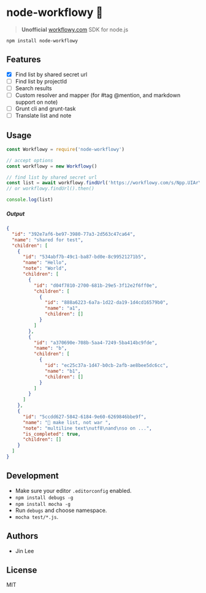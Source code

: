 # node-workflowy 📘

> **Unofficial** [workflowy.com](workflowy.com) SDK for node.js

`npm install node-workflowy`

## Features

- [x] Find list by shared secret url
- [ ] Find list by projectId
- [ ] Search results
- [ ] Custom resolver and mapper (for #tag @mention, and markdown support on note)
- [ ] Grunt cli and grunt-task
- [ ] Translate list and note

## Usage

```js
const Workflowy = require('node-workflowy')

// accept options
const workflowy = new Workflowy()

// find list by shared secret url
const list = await workflowy.findUrl('https://workflowy.com/s/Npp.UIArYtyUcn')
// or workflowy.findUrl().then()

console.log(list)
```

##### Output

```json
{
  "id": "392e7af6-be97-3980-77a3-2d563c47ca64",
  "name": "shared for test",
  "children": [
    {
      "id": "534abf7b-49c1-ba87-bd0e-8c99521271b5",
      "name": "Hello",
      "note": "World",
      "children": [
        {
          "id": "d04f7810-2700-681b-29e5-3f12e2f6ff0e",
          "children": [
            {
              "id": "888a6223-6a7a-1d22-da19-1d4cd16579b0",
              "name": "a1",
              "children": []
            }
          ]
        },
        {
          "id": "a370690e-708b-5aa4-7249-5ba414bc9fde",
          "name": "b",
          "children": [
            {
              "id": "ec25c37a-1d47-b0cb-2afb-ae8bee5dc6cc",
              "name": "b1",
              "children": []
            }
          ]
        }
      ]
    },
    {
      "id": "5ccdd627-5842-6184-9e60-6269846bbe9f",
      "name": "🙈 make list, not war ",
      "note": "multiline text\nutf8\nand\nso on ...",
      "is_completed": true,
      "children": []
    }
  ]
}
```

## Development

- Make sure your editor `.editorconfig` enabled.
- `npm install debugs -g`
- `npm install mocha -g`
- Run `debugs` and choose namespace.
- `mocha test/*.js`.

## Authors

- Jin Lee

## License 

MIT